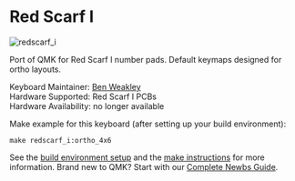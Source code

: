 # Red Scarf I

![redscarf_i](https://i.imgur.com/Q6p81aX.jpg)

Port of QMK for Red Scarf I number pads. Default keymaps designed for ortho layouts.

Keyboard Maintainer: [Ben Weakley](https://github.com/defying)  
Hardware Supported: Red Scarf I PCBs  
Hardware Availability: no longer available

Make example for this keyboard (after setting up your build environment):

    make redscarf_i:ortho_4x6

See the [build environment setup](https://docs.qmk.fm/#/getting_started_build_tools) and the [make instructions](https://docs.qmk.fm/#/getting_started_make_guide) for more information. Brand new to QMK? Start with our [Complete Newbs Guide](https://docs.qmk.fm/#/newbs).
